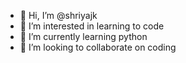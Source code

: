 - 👋 Hi, I’m @shriyajk
- 👀 I’m interested in learning to code
- 🌱 I’m currently learning python
- 💞️ I’m looking to collaborate on coding
